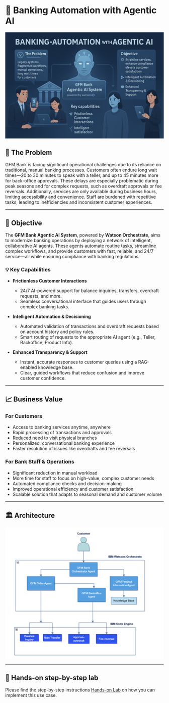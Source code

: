# 🏦 Banking Automation with Agentic AI

![](banking-automation-banner.png)

## 🤔 The Problem
GFM Bank is facing significant operational challenges due to its reliance on traditional, manual banking processes. Customers often endure long wait times—20 to 30 minutes to speak with a teller, and up to 45 minutes more for back-office approvals. These delays are especially problematic during peak seasons and for complex requests, such as overdraft approvals or fee reversals. Additionally, services are only available during business hours, limiting accessibility and convenience. Staff are burdened with repetitive tasks, leading to inefficiencies and inconsistent customer experiences.

---

## 🎯 Objective
The **GFM Bank Agentic AI System**, powered by **Watson Orchestrate**, aims to modernize banking operations by deploying a network of intelligent, collaborative AI agents. These agents automate routine tasks, streamline complex workflows, and provide customers with fast, reliable, and 24/7 service—all while ensuring compliance with banking regulations.

### 💡 Key Capabilities

* **Frictionless Customer Interactions**
  
  * 24/7 AI-powered support for balance inquiries, transfers, overdraft requests, and more.
  * Seamless conversational interface that guides users through complex banking tasks.
    
* **Intelligent Automation & Decisioning**

  * Automated validation of transactions and overdraft requests based on account history and policy rules.
  * Smart routing of requests to the appropriate AI agent (e.g., Teller, Backoffice, Product Info).

* **Enhanced Transparency & Support**
  
  * Instant, accurate responses to customer queries using a RAG-enabled knowledge base.
  * Clear, guided workflows that reduce confusion and improve customer confidence.

---

## 📈 Business Value

### For Customers
* Access to banking services anytime, anywhere
* Rapid processing of transactions and approvals
* Reduced need to visit physical branches
* Personalized, conversational banking experience
* Faster resolution of issues like overdrafts and fee reversals

### For Bank Staff & Operations
* Significant reduction in manual workload
* More time for staff to focus on high-value, complex customer needs
* Automated compliance checks and decision-making
* Improved operational efficiency and customer satisfaction
* Scalable solution that adapts to seasonal demand and customer volume
---

## 🏛 Architecture

![Architecture](banking-backoffice-architecture.png)

---

## 📝 Hands-on step-by-step lab

Please find the step-by-step instructions [Hands-on Lab](/usecases/banking-backoffice/assets/hands_on_lab_banking_automation.md) on how you can implement this use case.
